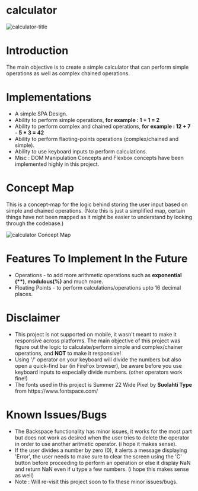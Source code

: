 # calculator

![calculator-title](https://github.com/mohammednumaan/calculator/assets/138296610/d0bb1cc8-cd5f-4bed-96fa-2f8d42581f9c)

# Introduction

The main objective is to create a simple calculator that can perform simple operations as well as complex chained operations.

# Implementations
<ul>
  <li> A simple SPA Design.</li>
  <li> Ability to perform simple operations, <b>for example : 1 + 1 = 2</b></li>
  <li> Ability to perform complex and chained operations, <b>for example : 12 + 7 - 5 * 3 = 42</b></li>
  <li> Ability to perform flaoting-points operations (complex/chained and simple).</li>
  <li> Ability to use keyboard inputs to perform calculations.</li>
  <li> Misc : DOM Manipulation Concepts and Flexbox concepts have been implemented highly in this project.</li>
</ul>

# Concept Map

This is a concept-map for the logic behind storing the user input based on simple and chained operations. (Note this is just a simplified map, certain things have not been mapped as it might be easier to understand by looking through the codebase.)

![calculator Concept Map](https://github.com/mohammednumaan/calculator/assets/138296610/4682d063-e2f4-40d9-9117-e58c5d5b73de)


# Features To Implement In the Future

<ul>
  <li>Operations - to add more arithmetic operations such as <b>exponential (**)</b>,<b> modulous(%)</b> and much more.</li>
  <li>Floating Points - to perform calculations/operations upto 16 decimal places.</li>
</ul>

# Disclaimer

<ul>
  <li>This project is not supported on mobile, it wasn't meant to make it responsive across platforms. The main objective of this project was figure out the logic to calculate/perform simple and complex/chainer operations, and <b>NOT</b> to make it responsive!</li>
  <li>Using '/' operator on your keyboard will divide the numbers but also open a quick-find bar (in FireFox browser), be aware before you use keyboard inputs to especially divide numbers. (other operators work fine!)
  <li>The fonts used in this project is Summer 22 Wide Pixel by <b>Suolahti Type</b> from https://www.fontspace.com/</li>
</ul>

# Known Issues/Bugs

<ul>
  <li>The Backspace functionality has minor issues, it works for the most part but does not work as desired when the user tries to delete the operator in order to use another aritmetic operator. (i hope it makes sense).</li>
  <li>If the user divides a number by zero (0), it alerts a message displaying 'Error', the user needs to make sure to clear the screen using the 'C' button before proceeding to perform an operation or else it display NaN and return NaN even if u type a few numbers. (i hope this makes sense as well)</li>
  <li> Note : Will re-visit this project soon to fix these minor issues/bugs.</li>
</ul>


